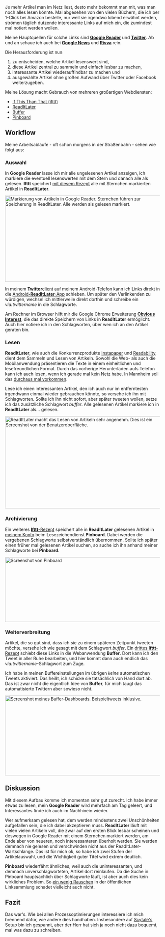 <html><body><p>Je mehr Artikel man im Netz liest, desto mehr bekommt man mit, was man noch alles lesen könnte. Mal abgesehen von den vielen Büchern, die ich per 1-Click bei Amazon bestelle, nur weil sie irgendwo lobend erwähnt werden, strömen täglich dutzende interessante Links auf mich ein, die zumindest mal notiert werden wollen.

Meine Hauptquellen für solche Links sind <a href="http://www.google.com/reader/"><strong>Google Reader</strong></a> und <a href="https://twitter.com/#!/FlowFXx/following"><strong>Twitter</strong></a>. Ab und an schaue ich auch bei <a href="http://www.google.com/news"><strong>Google News</strong></a> und <a href="http://www.rivva.de"><strong>Rivva</strong></a> rein.

Die Herausforderung ist nun

</p><ol>
<li>zu entscheiden, welche Artikel lesenswert sind, </li>
<li>diese Artikel zentral zu sammeln und einfach lesbar zu machen,</li>
<li>interessante Artikel wiederauffindbar zu machen und</li>
<li>ausgewählte Artikel ohne großen Aufwand über Twitter oder Facebook weiterzugeben.</li>
</ol>

<!--more-->

Meine Lösung macht Gebrauch von mehreren großartigen Webdiensten:

<ul>
<li><a href="http://ifttt.com">If This Than That (ifttt)</a> </li>
<li><a href="http://readitlaterlist.com">ReadItLater</a></li>
<li><a href="http://bufferapp.com">Buffer</a></li>
<li><a href="http://pinboard.in">Pinboard</a> </li>
</ul>

<h2>Workflow</h2>

Meine Arbeitsabläufe - oft schon morgens in der Straßenbahn - sehen wie folgt aus:

<h3>Auswahl</h3>

In <strong>Google Reader</strong> lasse ich mir alle ungelesenen Artikel anzeigen, ich markiere die eventuell lesenswerten mit dem Stern und danach alle als gelesen. <strong>Ifttt</strong> speichert <a href="http://ifttt.com/recipes/27490">mit diesem Rezept</a> alle mit Sternchen markierten Artikel in <strong>ReadItLater</strong>.

<img src="https://flowfx.de/wp-content/uploads/2012/04/Google-Reader-134429-510x281.png" alt="Markierung von Artikeln in Google Reader. Sternchen führen zur Speicherung in ReadItLater. Alle werden als gelesen markiert." title="Google Reader-Screen Shot" width="510" height="281" class="aligncenter size-medium wp-image-999">

In meinem <a href="https://play.google.com/store/apps/details?id=jp.r246.twicca"><strong>Twitter</strong>client</a> auf meinem Android-Telefon kann ich Links direkt in die <a href="https://play.google.com/store/apps/details?id=com.ideashower.readitlater.pro">Android-<strong>ReadItLater</strong>-App</a> schieben. Um später den Verlinkenden zu würdigen, wechsel ich mittlerweile direkt dorthin und schreibe ein <em>via:twittername</em> in die Schlagworte.

Am Rechner im Browser hilft mir die Google Chrome Erweiterung <a href="http://shalom.craimer.org/projects/orbviousinterest/"><strong>Obvious Interest</strong></a>, die das direkte Speichern von Links in <strong>ReadItLater</strong> ermöglicht. Auch hier notiere ich in den Schlagworten, über wen ich an den Artikel geraten bin.

<h3>Lesen</h3>

<strong>ReadItLater</strong>, wie auch die Konkurrenzprodukte <a href="http://www.instapaper.com">Instapaper</a> und <a href="http://www.readability.com">Readability</a>, dient dem Sammeln und Lesen von Artikeln. Sowohl die Web- als auch die Mobilanwendung präsentieren die Texte in einem einheitlichen und lesefreundlichen Format. Durch das vorherige Herunterladen aufs Telefon kann ich auch lesen, wenn ich gerade mal kein Netz habe. In Mannheim soll das <a href="https://twitter.com/#!/FlowFXx/status/145172636467593216">durchaus mal vorkommen</a>.

Lese ich einen interessanten Artikel, den ich auch nur im entferntesten irgendwann einmal wieder gebrauchen könnte, so versehe ich ihn mit Schlagworten. Sollte ich ihn nicht sofort, aber später tweeten wollen, setze ich das zusätzliche Schlagwort <em>buffer</em>. Alle gelesenen Artikel markiere ich in <strong>ReadItLater</strong> als... gelesen.

<img src="https://flowfx.de/wp-content/uploads/2012/04/Read-It-Later-Und-Seven-Regener-hat-doch-recht-134729-510x300.png" alt="ReadItLater macht das Lesen von Artikeln sehr angenehm. Dies ist ein Screenshot von der Benutzeroberfläche." title="Screenshot von Read It Later " width="510" height="300" class="aligncenter size-medium wp-image-1001">

<h3>Archivierung</h3>

Ein weiteres <a href="http://ifttt.com/recipes/27491"><strong>Ifttt</strong>-Rezept</a> speichert alle in <strong>ReadItLater</strong> gelesenen Artikel in <a href="http://pinboard.in/u:flowfx">meinem Konto</a> beim Lesezeichendienst <strong>Pinboard</strong>. Dabei werden die vergebenen Schlagworte selbstverständlich übernommen. Sollte ich später einen früher mal gelesenen Artikel suchen, so suche ich ihn anhand meiner Schlagworte bei <strong>Pinboard</strong>.

<img src="https://flowfx.de/wp-content/uploads/2012/04/Pinboard-Search-Results-135046-510x211.png" alt="Screenshot von Pinboard" title="Pinboard  Suchergebnisse für twitter und marketing" width="510" height="211" class="aligncenter size-medium wp-image-1003">

<h3>Weiterverbreitung</h3>

Artikel, die so gut sind, dass ich sie zu einem späteren Zeitpunkt tweeten möchte, versehe ich wie gesagt mit dem Schlagwort <em>buffer</em>.  Ein <a href="http://ifttt.com/recipes/27492">drittes <strong>Ifttt</strong>-Rezept</a> schiebt diese Links in die Webanwendung <strong>Buffer</strong>. Dort kann ich den Tweet in aller Ruhe bearbeiten, und hier kommt dann auch endlich das <em>via:twittername</em>-Schlagwort zum Zuge.

Ich habe in meinen Buffereinstellungen im übrigen <em>keine</em> automatischen Tweets aktiviert. Das heißt, ich schicke sie tatsächlich von Hand dort ab. Das ist zwar nicht die eigentlich Idee von <strong>Buffer</strong>, für mich taugt das automatisierte Twittern aber sowieso nicht.

<img src="https://flowfx.de/wp-content/uploads/2012/04/Dashboard-Buffer-135348-510x260.png" alt="Screenshot meines Buffer-Dashboards. Beispieltweets inklusive." title="Mein Buffer-Dashboard" width="510" height="260" class="aligncenter size-medium wp-image-1005">

<h2>Diskussion</h2>

Mit diesem Aufbau komme ich momentan sehr gut zurecht. Ich habe immer etwas zu lesen, mein <strong>Google Reader</strong> wird mehrfach am Tag geleert, und Interessantes finde ich auch im Nachhinein wieder.

Wer aufmerksam gelesen hat, dem werden mindestens zwei Unschönheiten aufgefallen sein, die ich dabei akzeptieren muss. <strong>ReadItLater</strong> läuft mit vielen vielen Artikeln voll, die zwar auf den ersten Blick lesbar scheinen und deswegen in Google Reader mit einem Sternchen markiert werden, am Ende aber von neueren, noch interessanteren überholt werden. Sie werden demnach nie gelesen und verschwinden nicht aus der ReadItLater-Wartschlange. Das ist für mich ok, so habe ich zwei Stufen der Artikelauswahl, und die Wichtigkeit guter Titel wird extrem deutlich.

<strong>Pinboard</strong> wiederfährt ähnliches, weil auch die uninteressanten, und demnach unverschlagworteten, Artikel dort reinlaufen. Da die Suche in Pinboard hauptsächlich über Schlagworte läuft, ist aber auch dies kein wirkliches Problem. So <a href="http://de.wikipedia.org/wiki/Signal-Rausch-Verh%C3%A4ltnis">ein wenig Rauschen</a> in der öffentlichen Linksammlung schadet vielleicht auch nicht.

<h2>Fazit</h2>

Das war's. Wie bei allen Prozessoptimierungen interessiere ich mich brennend dafür, wie andere dies handhaben. Insbesondere auf <a href="https://www.twitter.com/Scytale">Scytale's</a> Setup bin ich gespannt, aber der Herr hat sich ja noch nicht dazu bequemt, mal was dazu zu schreiben.</body></html>